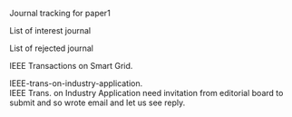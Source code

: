 Journal tracking for paper1 <br/>

List of interest journal<br/>


List of rejected journal<br/>


IEEE Transactions on Smart Grid.<br/>




IEEE-trans-on-industry-application.<br/>
IEEE Trans. on Industry Application need invitation from editorial board to submit and so wrote email and let us see reply. <br/>

